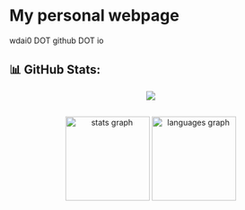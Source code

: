 # My personal webpage

<p align="left">wdai0 DOT github DOT io </p>

## 📊 GitHub Stats:

<div align="center">
  <img src="https://profile-counter.glitch.me/wdai0/count.svg?"  />
</div>

##

<div align="center">
  <img src="https://github-readme-stats.vercel.app/api?username=wdai0&hide_title=false&hide_rank=false&show_icons=true&include_all_commits=true&count_private=true&disable_animations=false&theme=dracula&locale=en&hide_border=false&order=1" height="150" alt="stats graph"  />
  <img src="https://github-readme-stats.vercel.app/api/top-langs?username=wdai0&locale=en&hide_title=false&layout=compact&card_width=320&langs_count=5&theme=dracula&hide_border=false&order=2" height="150" alt="languages graph"  />
</div>

##
